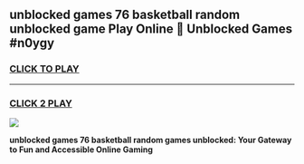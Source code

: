 
## unblocked games 76 basketball random unblocked game Play Online 👋 Unblocked Games #n0ygy
<h3>
<a href="https://premium.freeplayer.one?title=unblocked_games_76_basketball_random&ref=21F">CLICK TO PLAY</a></h3>
<hr>

<h3>
<a href="https://premium.freeplayer.one?title=unblocked_games_76_basketball_random&ref=21F">CLICK 2 PLAY</a>
  
</h3>

<a href="https://premium.freeplayer.one?title=unblocked_games_76_basketball_random&ref=21F/"><img src="https://clearcache.store/games.png"></a>


**unblocked games 76 basketball random games unblocked: Your Gateway to Fun and Accessible Online Gaming**
